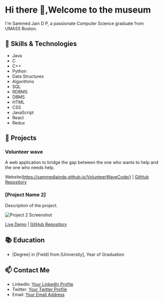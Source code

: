 # Hi there 👋,Welcome to the museum
I'm Sammed Jain D P, a passionate Computer Science graduate from UMASS Boston.

## 🔧 Skills & Technologies

- Java
- C
- C++
- Python
- Data Structures
- Algorithms
- SQL
- RDBMS
- DBMS
- HTML
- CSS
- JavaScript
- React
- Redux



## 🚀 Projects

### Volunteer wave
A web application to bridge the gap between the one who wants to help and the one who needs help.

Website(https://sammedjaindp.github.io/VolunteerWaveCode/) | [GitHub Repository](https://github.com/SammedJainDP/VolunteerWaveCode.git)

### [Project Name 2]
Description of the project.

![Project 2 Screenshot](link/to/screenshot.png)

[Live Demo](link/to/demo) | [GitHub Repository](link/to/repository)

## 📚 Education

- [Degree] in [Field] from [University], Year of Graduation

## 📫 Contact Me

- LinkedIn: [Your LinkedIn Profile](link/to/linkedin)
- Twitter: [Your Twitter Profile](link/to/twitter)
- Email: [Your Email Address](mailto:your.email@example.com)
